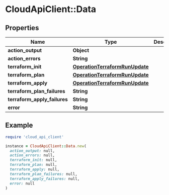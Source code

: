 # CloudApiClient::Data

## Properties

| Name | Type | Description | Notes |
| ---- | ---- | ----------- | ----- |
| **action_output** | **Object** |  | [optional] |
| **action_errors** | **String** |  | [optional] |
| **terraform_init** | [**OperationTerraformRunUpdate**](OperationTerraformRunUpdate.md) |  |  |
| **terraform_plan** | [**OperationTerraformRunUpdate**](OperationTerraformRunUpdate.md) |  | [optional] |
| **terraform_apply** | [**OperationTerraformRunUpdate**](OperationTerraformRunUpdate.md) |  | [optional] |
| **terraform_plan_failures** | **String** |  | [optional] |
| **terraform_apply_failures** | **String** |  | [optional] |
| **error** | **String** |  |  |

## Example

```ruby
require 'cloud_api_client'

instance = CloudApiClient::Data.new(
  action_output: null,
  action_errors: null,
  terraform_init: null,
  terraform_plan: null,
  terraform_apply: null,
  terraform_plan_failures: null,
  terraform_apply_failures: null,
  error: null
)
```

